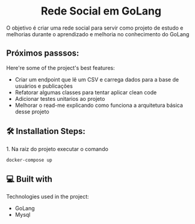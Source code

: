 <h1 align="center" id="title">Rede Social em GoLang</h1>

<p id="description">O objetivo é criar uma rede social para servir como projeto de estudo e melhorias durante o aprendizado e melhoria no conhecimento do GoLang</p>

  
<h2> Próximos passsos: </h2>

Here're some of the project's best features:

*  Criar um endpoint que lê um CSV e carrega dados para a base de usuários e publicações
*  Refatorar algumas classes para tentar aplicar clean code
*  Adicionar testes unitarios ao projeto
*  Melhorar o read-me explicando como funciona a arquitetura básica desse projeto

<h2>🛠️ Installation Steps:</h2>

<p>1. Na raiz do projeto executar o comando</p>

```
docker-compose up 
```

    
<h2>💻 Built with</h2>

Technologies used in the project:

*   GoLang
*   Mysql

